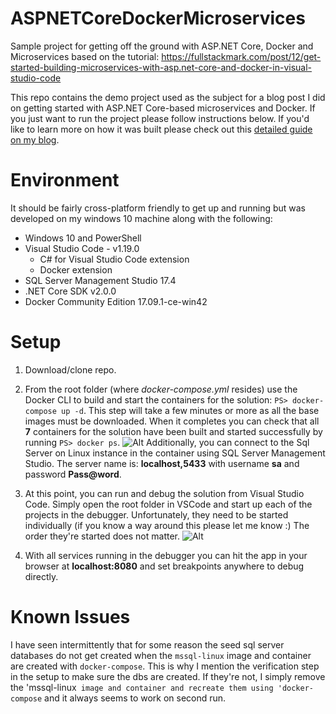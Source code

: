 # ASPNETCoreDockerMicroservices
Sample project for getting off the ground with ASP.NET Core, Docker and Microservices based on the tutorial: https://fullstackmark.com/post/12/get-started-building-microservices-with-asp.net-core-and-docker-in-visual-studio-code

This repo contains the demo project used as the subject for a blog post I did on getting started with ASP.NET Core-based microservices and Docker.  If you just want to run the project please follow instructions below.  If you'd like to learn more on how it was built please check out this [detailed guide on my blog](https://fullstackmark.com/post/12/get-started-building-microservices-with-asp.net-core-and-docker-in-visual-studio-code).


# Environment
It should be fairly cross-platform friendly to get up and running but was developed on my windows 10 machine along with the following:

- Windows 10 and PowerShell
- Visual Studio Code - v1.19.0
    - C# for Visual Studio Code extension
    - Docker extension
 - SQL Server Management Studio 17.4
- .NET Core SDK v2.0.0
- Docker Community Edition 17.09.1-ce-win42

# Setup

1. Download/clone repo.

2. From the root folder (where _docker-compose.yml_ resides) use the Docker CLI to build and start the containers for the solution: `PS> docker-compose up -d`.  This step will take a few minutes or more as all the base images must be downloaded.  When it completes you can check that all **7** containers for the solution have been built and started successfully by running `PS> docker ps`.
![Alt](https://fullstackmark.com/img/posts/12/aspnetcore-microservice-and-service-docker-containers.png "7 containers are deployed in this solution") Additionally, you can connect to the Sql Server on Linux instance in the container using SQL Server Management Studio.  The server name is: **localhost,5433** with username **sa** and password **Pass@word**.

3. At this point, you can run and debug the solution from Visual Studio Code.  Simply open the root folder in VSCode and start up each of the projects in the debugger.  Unfortunately, they need to be started individually (if you know a way around this please let me know :)  The order they're started does not matter. ![Alt](https://fullstackmark.com/img/posts/12/aspnetcore-services-running-in-visual-studio-code-debugger.png "containerized services running in visual studio code debugger")

4. With all services running in the debugger you can hit the app in your browser at **localhost:8080** and set breakpoints anywhere to debug directly.

# Known Issues

I have seen intermittently that for some reason the seed sql server databases do not get created when the `mssql-linux` image and container are created with `docker-compose`.  This is why I mention the verification step in the setup to make sure the dbs are created.  If they're not, I simply remove the 'mssql-linux` image and container and recreate them using 'docker-compose` and it always seems to work on second run.





